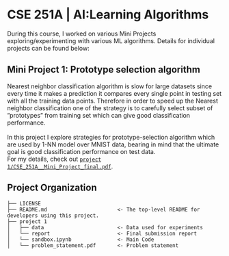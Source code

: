 CSE 251A | AI:Learning Algorithms
==============================

During this course, I worked on various Mini Projects exploring/experimenting with various ML algorithms. Details for individual projects can be found below:


## Mini Project 1: Prototype selection algorithm 
Nearest neighbor classification algorithm is slow for large datasets since every time it makes a prediction
it compares every single point in testing set with all the training data points. Therefore in order
to speed up the Nearest neighbor classification one of the strategy is to carefully select subset of
”prototypes” from training set which can give good classification performance. <br>
<br>
In this project I explore strategies for prototype-selection algorithm which are used by 1-NN model over MNIST data, bearing
in mind that the ultimate goal is good classification performance on test data. <br>
For my details, check out [<code>project 1/CSE_251A__Mini_Project_final.pdf</code>](https://github.com/Rajasvi/Mini-Projects-AI-Learning-Algorithms/blob/master/project%201/CSE_251A__Mini_Project_final.pdf).


## Project Organization

    ├── LICENSE
    ├── README.md                       <- The top-level README for developers using this project.
    ├── project 1
    │   ├── data      	  	            <- Data used for experiments
    │   └── report         		        <- Final submission report
    │   └── sandbox.ipynb               <- Main Code 
    │   └── problem_statement.pdf       <- Problem statement 

